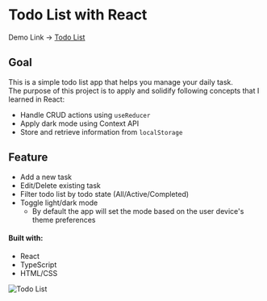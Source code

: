# Todo List with React

Demo Link -> [Todo List](https://getitdonetoday.netlify.app/) <br>

## Goal
This is a simple todo list app that helps you manage your daily task. <br>
The purpose of this project is to apply and solidify following concepts that I learned in React:
- Handle CRUD actions using `useReducer`
- Apply dark mode using Context API
- Store and retrieve information from `localStorage`

## Feature
- Add a new task
- Edit/Delete existing task
- Filter todo list by todo state (All/Active/Completed)
- Toggle light/dark mode
  - By default the app will set the mode based on the user device's theme preferences

#### Built with:
- React
- TypeScript
- HTML/CSS

![Todo List](https://user-images.githubusercontent.com/44216709/209412246-3108ed48-b6f0-40ca-9ce9-4311de654de6.gif)


